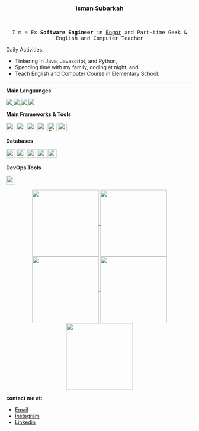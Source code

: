 <div align="center">
<h3>Isman Subarkah</h3>
  <br>
  <samp>
   <p>
      I'm a Ex <strong>Software Engineer</strong> in <a href="https://www.google.com/maps/d/embed?mid=1CZQU30NT8s-6K5Ko8VtaP-YVaRE&ie=UTF8&hl=en&t=h&msa=0&ll=-6.59162800000001%2C106.79328900000003&spn=0.059684%2C0.083256&z=13&output=embed">Bogor</a> and Part-time Geek & English and Computer Teacher
    </p>

</div>
    
Daily Activities:
	    
* Tinkering in Java, Javascript, and Python,
* Spending time with my family, coding at night, and
* Teach English and Computer Course in Elementary School.

****

**Main Languanges**

<a href="https://www.java.com" target="_blank"> <img src="https://img.icons8.com/color/48/000000/java-coffee-cup-logo.png"/> </a>
<a href="https://developer.mozilla.org/en-US/docs/Web/JavaScript" target="_blank"> 
<img src="https://img.icons8.com/color/48/000000/javascript.png"/> </a>
<a href="https://www.typescriptlang.org/" target="_blank"> 
<img src="https://img.icons8.com/color/48/000000/typescript.png"/>
</a>
<a href="https://www.python.org/" target="_blank"> 
<img src="https://img.icons8.com/color/48/000000/python.png"/>
 </a>

**Main Frameworks & Tools**

<a href="#"><img width="24" height="24" src="https://img.icons8.com/color/48/spring-logo.png" alt="spring-logo"/></a>
<a href="#"><img width="24" height="24" src="https://img.icons8.com/color/48/nextjs.png" alt="nextjs"/></a>
<a href="#"><img width="24" height="24" src="https://img.icons8.com/external-tal-revivo-color-tal-revivo/24/external-react-a-javascript-library-for-building-user-interfaces-logo-color-tal-revivo.png" alt="external-react-a-javascript-library-for-building-user-interfaces-logo-color-tal-revivo"/></a>
<a href="#"><img width="24" height="24" src="https://img.icons8.com/nolan/64/express-js.png" alt="express-js"/></a>
<a href="#"><img width="24" height="24" src="https://img.icons8.com/nolan/64/flask.png" alt="flask"/></a>
<a href="#"><img width="24" height="24" src="https://img.icons8.com/external-tal-revivo-color-tal-revivo/24/external-django-a-high-level-python-web-framework-that-encourages-rapid-development-logo-color-tal-revivo.png" alt="external-django-a-high-level-python-web-framework-that-encourages-rapid-development-logo-color-tal-revivo"/></a>


**Databases**

<a href="#"><img width="24" height="24" src="https://img.icons8.com/fluency/48/mysql-logo.png" alt="mysql-logo"/></a>
<a href="#"><img width="24" height="24" src="https://img.icons8.com/fluency/48/maria-db.png" alt="maria-db"/></a>
<a href="#"><img width="24" height="24" src="https://img.icons8.com/external-tal-revivo-color-tal-revivo/24/external-postgre-sql-a-free-and-open-source-relational-database-management-system-logo-color-tal-revivo.png" alt="external-postgre-sql-a-free-and-open-source-relational-database-management-system-logo-color-tal-revivo"/></a>
<a href="#"><img width="24" height="24" src="https://img.icons8.com/color/48/redis--v1.png" alt="redis--v1"/></a>
<a href="#"><img width="24" height="24" src="https://img.icons8.com/color/48/mongodb.png" alt="mongodb"/></a>

**DevOps Tools**

<a href="#"><img width="24" height="24" src="https://img.icons8.com/external-tal-revivo-shadow-tal-revivo/24/external-docker-a-set-of-coupled-software-as-a-service-logo-shadow-tal-revivo.png" alt="external-docker-a-set-of-coupled-software-as-a-service-logo-shadow-tal-revivo"/></a>


<div align="center">
	<a href="https://github.com/subarkahisman">
	<img align="center" src="http://github-profile-summary-cards.vercel.app/api/cards/stats?username=subarkahisman&theme=2077" height="180em" />
	<img align="center" src="http://github-profile-summary-cards.vercel.app/api/cards/most-commit-language?username=subarkahisman&theme=2077" height="180em" />
	<img align="center" src="http://github-profile-summary-cards.vercel.app/api/cards/repos-per-language?username=subarkahisman&theme=2077" height="180em" />
	<img align="center" src="http://github-profile-summary-cards.vercel.app/api/cards/productive-time?username=subarkahisman&theme=2077" height="180em" />
	<img align="center" src="http://github-profile-summary-cards.vercel.app/api/cards/profile-details?username=subarkahisman&theme=2077" height="180em" />
	</a>
</div>
	
**contact me at:**

* [Email](mailto:ismansubarkah.2210@gmail.com)
* [Instagram](https://instagram.com/subarkahisman)
* [Linkedin](https://www.linkedin.com/in/isman-subarkah-80190720b/)
